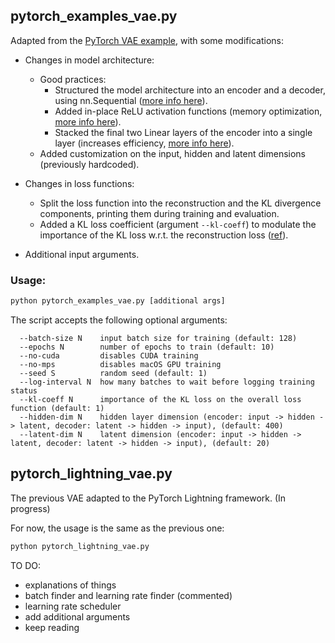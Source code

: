 ## pytorch_examples_vae.py

Adapted from the [PyTorch VAE example](https://github.com/pytorch/examples/blob/main/vae/main.py), with some modifications:

- Changes in model architecture:
    - Good practices:
        - Structured the model architecture into an encoder and a decoder, using nn.Sequential ([more info here](https://uvadlc-notebooks.readthedocs.io/en/latest/tutorial_notebooks/guide3/Debugging_PyTorch.html#Use-nn.Sequential-and-nn.ModuleList
    )).
        - Added in-place ReLU activation functions (memory optimization, [more info here](https://uvadlc-notebooks.readthedocs.io/en/latest/tutorial_notebooks/guide3/Debugging_PyTorch.html#In-place-activation-functions)).
        - Stacked the final two Linear layers of the encoder into a single layer (increases efficiency, [more info here](https://uvadlc-notebooks.readthedocs.io/en/latest/tutorial_notebooks/guide3/Debugging_PyTorch.html#Stack-layers/weights-with-same-input)).
    - Added customization on the input, hidden and latent dimensions (previously hardcoded).

- Changes in loss functions:
    - Split the loss function into the reconstruction and the KL divergence components, printing them during training and evaluation.
    - Added a KL loss coefficient (argument ```--kl-coeff```) to modulate the importance of the KL loss w.r.t. the reconstruction loss ([ref](https://arxiv.org/abs/1804.03599)).

- Additional input arguments.

### Usage:
```bash
python pytorch_examples_vae.py [additional args]
```

The script accepts the following optional arguments:

```
  --batch-size N    input batch size for training (default: 128)
  --epochs N        number of epochs to train (default: 10)
  --no-cuda         disables CUDA training
  --no-mps          disables macOS GPU training
  --seed S          random seed (default: 1)
  --log-interval N  how many batches to wait before logging training status
  --kl-coeff N      importance of the KL loss on the overall loss function (default: 1)
  --hidden-dim N    hidden layer dimension (encoder: input -> hidden -> latent, decoder: latent -> hidden -> input), (default: 400)
  --latent-dim N    latent dimension (encoder: input -> hidden -> latent, decoder: latent -> hidden -> input), (default: 20)
```

## pytorch_lightning_vae.py

The previous VAE adapted to the PyTorch Lightning framework. (In progress)

For now, the usage is the same as the previous one:

```bash
python pytorch_lightning_vae.py
```

TO DO: 
- explanations of things
- batch finder and learning rate finder (commented)
- learning rate scheduler
- add additional arguments
- keep reading
